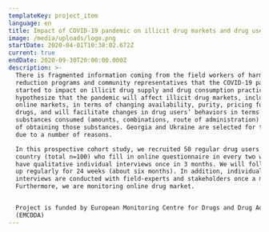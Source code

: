 ```yaml
---
templateKey: project_item
language: en
title: Impact of COVID-19 pandemic on illicit drug markets and drug users’ behavior
image: /media/uploads/logo.png
startDate: 2020-04-01T10:38:02.672Z
current: true
endDate: 2020-09-30T20:00:00.000Z
description: >-
  There is fragmented information coming from the field workers of harm
  reduction programs and community representatives that the COVID-19 pandemic
  started to impact on illicit drug supply and drug consumption practices. We
  hypothesize that the pandemic will affect illicit drug markets, including
  online markets, in terms of changing availability, purity, pricing for illicit
  drugs, and will facilitate changes in drug users’ behaviors in terms of
  substances consumed (amounts, combinations, route of administration) and ways
  of obtaining those substances. Georgia and Ukraine are selected for this study
  due to a number of reasons.

  In this prospective cohort study, we recruited 50 regular drug users per
  country (total n=100) who fill in online questionnaire in every two weeks and
  have qualitative individual interviews once in 3 months. We will follow them
  up regularly for 24 weeks (about six months). In addition, individual
  interviews are conducted with field-experts and stakeholders once a month.
  Furthermore, we are monitoring online drug market.


  Project is funded by European Monitoring Centre for Drugs and Drug Addiction
  (EMCDDA)
---
```


